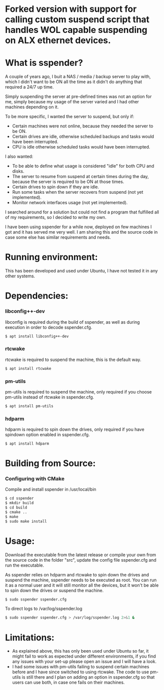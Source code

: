 # Forked version with support for calling custom suspend script that handles WOL capable suspending on ALX ethernet devices.


# What is sspender?
A couple of years ago, I buit a NAS / media / backup server to play with, which I didn't want to be ON all the time as it didn't do anything that required a 24/7 up time.

Simply suspending the server at pre-defined times was not an option for me, simply because my usage of the server varied and I had other machines depending on it.

To be more specific, I wanted the server to suspend, but only if:
- Certain machines were not online, because they needed the server to be ON.
- Certain drives are idle, otherwise scheduled backups and tasks would have been interrupted.
- CPU is idle otherwise scheduled tasks would have been interrupted.

I also wanted:
- To be able to define what usage is considered "idle" for both CPU and disks.
- The server to resume from suspend at certain times during the day, because the server is required to be ON at those times.
- Certain drives to spin down if they are idle.
- Run some tasks when the server recovers from suspend (not yet implemented).
- Monitor network interfaces usage (not yet implemented).

I searched around for a solution but could not find a program that fulfilled all of my requirements, so I decided to write my own. 

I have been using sspender for a while now, deployed on few machines I got and it has served me very well. I am sharing this and the source code in case some else has similar requirements and needs.


# Running environment: 
This has been developed and used under Ubuntu, I have not tested it in any other systems.


# Dependencies:
### libconfig++-dev
libconfig is required during the build of sspender, as well as during execution in order to decode sspender.cfg.
``` bash
$ apt install libconfig++-dev
```

### rtcwake
rtcwake is required to suspend the machine, this is the default way.
``` bash
$ apt install rtcwake
```

### pm-utils
pm-utils is required to suspend the machine, only required if you choose pm-utils instead of rtcwake in sspender.cfg.
``` bash
$ apt install pm-utils
```

### hdparm
hdparm is required to spin down the drives, only required if you have spindown option enabled in sspender.cfg.
``` bash
$ apt install hdparm
```

# Building from Source:
### Configuring with CMake
Compile and install sspender in /usr/local/bin
``` bash
$ cd sspender
$ mkdir build
$ cd build
$ cmake ..
$ make
$ sudo make install
```

# Usage:
Download the executable from the latest release or compile your own from the source code in the folder "src", update the config file sspender.cfg and run the executable.

As sspender relies on hdparm and rtcwake to spin down the drives and suspend the machine, sspender needs to be executed as root. You can run it as a normal user and it will still monitor all the devices, but it won't be able to spin down the drives or suspend the machine.

``` bash
$ sudo sspender sspender.cfg
```

To direct logs to /var/log/sspender.log
``` bash
$ sudo sspender sspender.cfg > /var/log/sspender.log 2>&1 &
```

# Limitations:
- As explained above, this has only been used under Ubuntu so far, it might fail to work as expected under different environments, if you find any issues with your set-up please open an issue and I will have a look. 
- I had some issues with pm-utils failing to suspend certain machines before and I have since switched to using rtcwake. The code to use pm-utils is still there and I plan on adding an option in sspender.cfg so that users can use both, in case one fails on their machines.

